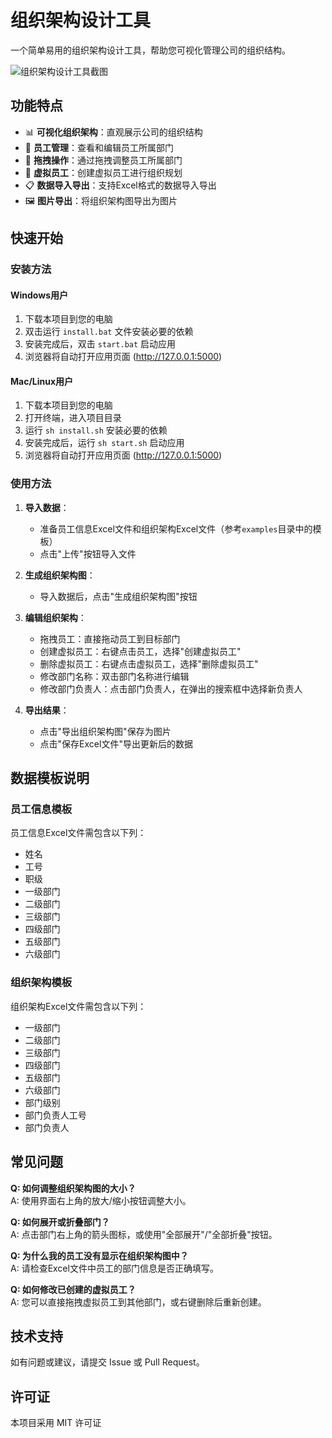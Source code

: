 # 组织架构设计工具

一个简单易用的组织架构设计工具，帮助您可视化管理公司的组织结构。

![组织架构设计工具截图](static/img/screenshot.png)

## 功能特点

- 📊 **可视化组织架构**：直观展示公司的组织结构
- 📝 **员工管理**：查看和编辑员工所属部门
- 🔄 **拖拽操作**：通过拖拽调整员工所属部门
- 👥 **虚拟员工**：创建虚拟员工进行组织规划
- 📋 **数据导入导出**：支持Excel格式的数据导入导出
- 🖼️ **图片导出**：将组织架构图导出为图片

## 快速开始

### 安装方法

#### Windows用户

1. 下载本项目到您的电脑
2. 双击运行 `install.bat` 文件安装必要的依赖
3. 安装完成后，双击 `start.bat` 启动应用
4. 浏览器将自动打开应用页面 (http://127.0.0.1:5000)

#### Mac/Linux用户

1. 下载本项目到您的电脑
2. 打开终端，进入项目目录
3. 运行 `sh install.sh` 安装必要的依赖
4. 安装完成后，运行 `sh start.sh` 启动应用
5. 浏览器将自动打开应用页面 (http://127.0.0.1:5000)

### 使用方法

1. **导入数据**：
   - 准备员工信息Excel文件和组织架构Excel文件（参考`examples`目录中的模板）
   - 点击"上传"按钮导入文件

2. **生成组织架构图**：
   - 导入数据后，点击"生成组织架构图"按钮

3. **编辑组织架构**：
   - 拖拽员工：直接拖动员工到目标部门
   - 创建虚拟员工：右键点击员工，选择"创建虚拟员工"
   - 删除虚拟员工：右键点击虚拟员工，选择"删除虚拟员工"
   - 修改部门名称：双击部门名称进行编辑
   - 修改部门负责人：点击部门负责人，在弹出的搜索框中选择新负责人

4. **导出结果**：
   - 点击"导出组织架构图"保存为图片
   - 点击"保存Excel文件"导出更新后的数据

## 数据模板说明

### 员工信息模板

员工信息Excel文件需包含以下列：
- 姓名
- 工号
- 职级
- 一级部门
- 二级部门
- 三级部门
- 四级部门
- 五级部门
- 六级部门

### 组织架构模板

组织架构Excel文件需包含以下列：
- 一级部门
- 二级部门
- 三级部门
- 四级部门
- 五级部门
- 六级部门
- 部门级别
- 部门负责人工号
- 部门负责人

## 常见问题

**Q: 如何调整组织架构图的大小？**  
A: 使用界面右上角的放大/缩小按钮调整大小。

**Q: 如何展开或折叠部门？**  
A: 点击部门右上角的箭头图标，或使用"全部展开"/"全部折叠"按钮。

**Q: 为什么我的员工没有显示在组织架构图中？**  
A: 请检查Excel文件中员工的部门信息是否正确填写。

**Q: 如何修改已创建的虚拟员工？**  
A: 您可以直接拖拽虚拟员工到其他部门，或右键删除后重新创建。

## 技术支持

如有问题或建议，请提交 Issue 或 Pull Request。

## 许可证

本项目采用 MIT 许可证
